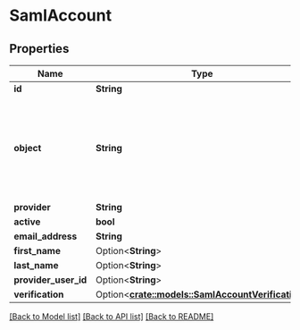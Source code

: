 # SamlAccount

## Properties

Name | Type | Description | Notes
------------ | ------------- | ------------- | -------------
**id** | **String** |  | 
**object** | **String** | String representing the object's type. Objects of the same type share the same value.  | 
**provider** | **String** |  | 
**active** | **bool** |  | 
**email_address** | **String** |  | 
**first_name** | Option<**String**> |  | [optional]
**last_name** | Option<**String**> |  | [optional]
**provider_user_id** | Option<**String**> |  | [optional]
**verification** | Option<[**crate::models::SamlAccountVerification**](SAMLAccount_verification.md)> |  | 

[[Back to Model list]](../README.md#documentation-for-models) [[Back to API list]](../README.md#documentation-for-api-endpoints) [[Back to README]](../README.md)


